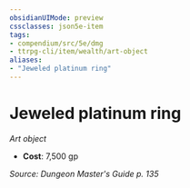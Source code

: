 ```yaml
---
obsidianUIMode: preview
cssclasses: json5e-item
tags:
- compendium/src/5e/dmg
- ttrpg-cli/item/wealth/art-object
aliases: 
- "Jeweled platinum ring"
---
```

# Jeweled platinum ring
*Art object*  

- **Cost**: 7,500 gp

*Source: Dungeon Master's Guide p. 135*